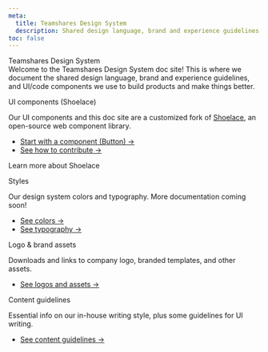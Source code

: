 ```yaml
---
meta:
  title: Teamshares Design System
  description: Shared design language, brand and experience guidelines, and UI/code components for Teamshares
toc: false
---
```


<div id="overview">
<div class="ts-heading-2 overview-header">Teamshares <span>Design System</span></div>

<div class="ts-body-large ts-text-subdued">Welcome to the Teamshares Design System doc site! This is where we document the shared design language, brand and experience guidelines, and UI/code components we use to build products and make things better.</div>
</div>

<div class="grid-cards-2-col overview-cards">
  <sl-card class="card-basic">
    <div class="icon-circle">
      <sl-icon library="fa" name="fal-shapes" style="font-size: 40px;"></sl-icon>
    </div>
    <p class="ts-heading-5 ts-text-default">UI components (Shoelace)</p>
    <p class="ts-body-1 ts-text-subdued">Our UI components and this doc site are a customized fork of <a class="ts-text-link" href="http://shoelace.style" target="_blank">Shoelace</a>, an open-source web component library.</p>
    <ul>
    <li><a class="ts-text-link" href="/components/button">Start with a component (Button) -></a></li>
    <li><a class="ts-text-link" href="/teamshares/contributing">See how to contribute -></a></li>
    </ul>
    <sl-button
    size="small"
    variant="primary"
    outline
    href="http://shoelace.style"
    target="_blank">
      Learn more about Shoelace
    <sl-icon slot="suffix" library="fa" name="arrow-up-right-from-square" style="font-size: 12px;"></sl-icon>
    </sl-button>
  </sl-card>
  <sl-card class="card-basic">
    <div class="icon-circle">
      <sl-icon library="fa" name="fal-swatchbook" style="font-size: 40px;"></sl-icon>
    </div>
    <p class="ts-heading-5 ts-text-default">Styles</p>
    <p class="ts-body-1 ts-text-subdued">Our design system colors and typography. More documentation coming soon!</p>
    <ul>
      <li><a class="ts-text-link" href="/tokens/ts-colors">See colors -></a></li>
      <li><a class="ts-text-link" href="/tokens/ts-typography">See typography -></a></li>
    </ul>
  </sl-card>
  <sl-card class="card-basic">
  <div class="icon-circle">
    <sl-icon library="fa" name="fal-heart" style="font-size: 40px;"></sl-icon>
  </div>
    <p class="ts-heading-5 ts-text-default">Logo & brand assets</p>
    <p class="ts-body-1 ts-text-subdued">Downloads and links to company logo, branded templates, and other assets.</p>
    <ul>
      <li><a class="ts-text-link" href="/teamshares/logo-assets">See logos and assets -></a></li>
    </ul>
  </sl-card>
  <sl-card class="card-basic">
  <div class="icon-circle">
    <sl-icon library="fa" name="fal-book-bookmark" style="font-size: 40px;"></sl-icon>
  </div>
    <p class="ts-heading-5 ts-text-default">Content guidelines</p>
    <p class="ts-body-1 ts-text-subdued">Essential info on our in-house writing style, plus some guidelines for UI writing.</p>
    <ul>
    <li><a class="ts-text-link" href="/teamshares/content">See content guidelines -></a></li>
    </ul>
  </sl-card>
</div>

